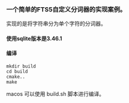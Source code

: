### 一个简单的FTS5自定义分词器的实现案例。

  实现的是将字符串分为单个字符的分词器。

#### 使用sqlite版本是3.46.1 

#### 编译

```
mkdir build
cd build
cmake..
make
```

macos 可以使用 build.sh 脚本进行编译。
